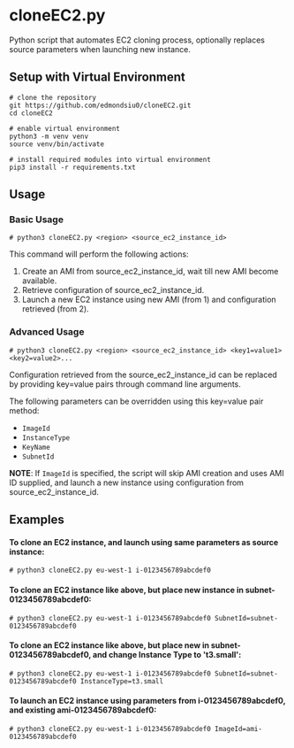 # cloneEC2.py
Python script that automates EC2 cloning process, optionally replaces source parameters when launching new instance.

## Setup with Virtual Environment
```
# clone the repository
git https://github.com/edmondsiu0/cloneEC2.git
cd cloneEC2

# enable virtual environment
python3 -m venv venv
source venv/bin/activate

# install required modules into virtual environment
pip3 install -r requirements.txt
```

## Usage

### Basic Usage
```
# python3 cloneEC2.py <region> <source_ec2_instance_id>
```
This command will perform the following actions:
1. Create an AMI from source_ec2_instance_id, wait till new AMI become available.
2. Retrieve configuration of source_ec2_instance_id.
3. Launch a new EC2 instance using new AMI (from 1) and configuration retrieved (from 2).

### Advanced Usage
```
# python3 cloneEC2.py <region> <source_ec2_instance_id> <key1=value1> <key2=value2>...
```
Configuration retrieved from the source_ec2_instance_id can be replaced by providing key=value pairs through command line arguments.

The following parameters can be overridden using this key=value pair method:
* `ImageId`
* `InstanceType`
* `KeyName`
* `SubnetId`

**NOTE**: If `ImageId` is specified, the script will skip AMI creation and uses AMI ID supplied, and launch a new instance using configuration from source_ec2_instance_id.

## Examples

#### To clone an EC2 instance, and launch using same parameters as source instance:
```
# python3 cloneEC2.py eu-west-1 i-0123456789abcdef0
```

#### To clone an EC2 instance like above, but place new instance in subnet-0123456789abcdef0:
```
# python3 cloneEC2.py eu-west-1 i-0123456789abcdef0 SubnetId=subnet-0123456789abcdef0
```

#### To clone an EC2 instance like above, but place new in subnet-0123456789abcdef0, and change Instance Type to 't3.small':
```
# python3 cloneEC2.py eu-west-1 i-0123456789abcdef0 SubnetId=subnet-0123456789abcdef0 InstanceType=t3.small
```

#### To launch an EC2 instance using parameters from i-0123456789abcdef0, and existing ami-0123456789abcdef0:
```
# python3 cloneEC2.py eu-west-1 i-0123456789abcdef0 ImageId=ami-0123456789abcdef0
```

